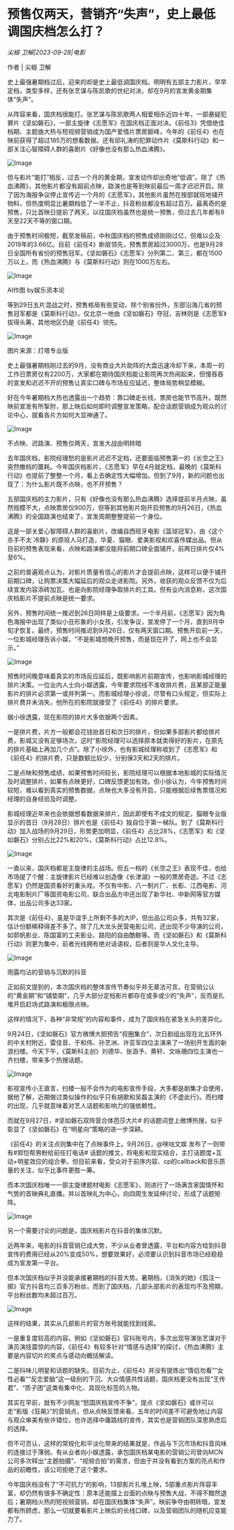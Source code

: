 # 预售仅两天，营销齐“失声”，史上最低调国庆档怎么打？

*尖椒 卫解|2023-09-28|电影*

作者 | 尖椒 卫解

史上最强暑期档过后，迎来的却是史上最低调国庆档。明明有五部主力影片，早早定档，类型多样，还有张艺谋与陈凯歌的世纪对决，却在9月的宣发黄金期集体“失声”。

从阵容来看，国庆档很能打。张艺谋与陈凯歌两人相爱相杀近四十年，一部悬疑犯罪片《坚如磐石》，一部主旋律《志愿军》在国庆档正面对决。《前任3》凭借绝佳档期、主题曲大热与短视频营销成为国产爱情片票房巅峰，今年的《前任4》也在映前获得了超过185万的想看数据。还有邱礼涛的犯罪动作片《莫斯科行动》和一部关注心智障碍人群的喜剧片《好像也没有那么热血沸腾》。

![Image](https://p3-sign.toutiaoimg.com/tos-cn-i-6w9my0ksvp/5f2862a564c342d08b826e36b202111e~tplv-tt-shrink:640:0.image?from=2091602832&traceid=20230928130236B1E964CE308358EA2762&x-expires=2147483647&x-signature=fNMRWvSvTW37gz33f4neeiRZmc4%3D)

但与影片“能打”相反，过去一个月的黄金期，宣发动作却出奇地“低调”。除了《热血沸腾》，其他影片都没有超前点映，路演也是等到映前最后一周才迟迟开启。除了因为海报争议停止宣传近一个月的《志愿军》，其他影片虽然在按部就班地铺开物料，但热度明显比暑期档低了一半不止，抖音粉丝都没有超过百万。最离奇的是预售，只比首映日提前了两天，以往国庆档虽然也是统一预售，但过去几年都有8天至22天不等的窗口期。

由于预售时间极短，截至发稿前，中秋国庆档的预售成绩刚刚过亿，但难以企及2019年的3.66亿。目前《前任4》断层领先，预售票房超过3000万，也是9月28日全国所有省份的预售冠军。《坚如磐石》《志愿军》分列第二、第三，都在1500万以上，而《热血沸腾》与《莫斯科行动》则在1000万左右。

![Image](https://p3-sign.toutiaoimg.com/tos-cn-i-6w9my0ksvp/3ca682eccdd84c33bb5f34bd36c008a2~tplv-tt-shrink:640:0.image?from=2091602832&traceid=20230928130236B1E964CE308358EA2762&x-expires=2147483647&x-signature=lYMAoa%2FC%2BF63iXnynBQ17SrLx0Q%3D)

AI作图 by娱乐资本论

等到29日五片混战之时，预售格局有些变动，除个别省份外，东部沿海几省的预售冠军都是《莫斯科行动》，仅北京一地由《坚如磐石》夺冠，吉林则是《志愿军》拔得头筹，其他地区仍是《前任4》领先。

![Image](https://p3-sign.toutiaoimg.com/tos-cn-i-6w9my0ksvp/68e364193685408aaeadf6f6435d804a~tplv-tt-shrink:640:0.image?from=2091602832&traceid=20230928130236B1E964CE308358EA2762&x-expires=2147483647&x-signature=lwmDWlbrnQkwX6OGE%2B5kAeY1TiY%3D)

图片来源：灯塔专业版

史上最强暑期档刚过去的9月，没有商业大片助阵的大盘迅速冷却下来，本周一的工作日票房仅有2200万，大家都在期待国庆档能让影院再次热闹起来，但慢吞吞的宣发和迟迟不开的预售让真实口碑与市场反应延迟，整体局势稍显模糊。

好在今年暑期档大热也透露出一个趋势：靠口碑走长线，票房也能节节高升。既然映前宣发有所掣肘，那上映后如何即时调整宣发策略，配合话题营销成为观众的讨论中心，就看各片方如何大显神通了。

![Image](https://p3-sign.toutiaoimg.com/tos-cn-i-6w9my0ksvp/7cb33f9b8fcd451d89a38fb93b729e37~tplv-tt-shrink:640:0.image?from=2091602832&traceid=20230928130236B1E964CE308358EA2762&x-expires=2147483647&x-signature=tLN5cq9gqH48%2BsnXj%2FWehs74VBI%3D)

不点映、迟路演、预售仅两天，宣发大战由明转暗

去年国庆档，影院经理愁的是影片迟迟不定档，还要面临预售第一的《长空之王》突然撤档的噩耗。今年国庆档影片，《志愿军》早在4月就定档，最晚的《莫斯科行动》也提前了整整一个月，看上去确定性大幅增加。但到了9月，新的问题也出现了：为什么影片既不点映，也不开预售？

五部国庆档的主力影片，只有《好像也没有那么热血沸腾》选择提前半月点映，虽然规模不大，点映票房仅900万，但等到其他影片刚开启预售的9月26日，《热血沸腾》的全国路演也结束了，宣发周期整整提前一个身位。

这是一部关爱心智障碍人群的喜剧片，改编自西班牙电影《篮球冠军》，由《这个杀手不太 冷静》的原班人马打造，华夏、猫眼、爱美影视和欢喜传媒出品。但从目前的预售表现来看，点映和路演都没能将前期口碑全面铺开，前两日排片仅4%至6%。

之前的普遍观点认为，对影片质量有信心的影片才会提前点映，这样可以便于铺开前期口碑，让购票决策大幅延后的观众走进影院。另外，收获的观众反馈不仅为后续宣发内容添砖加瓦，也是向影院经理争取排片的工具。但有业内消息称，这次国庆档影片不提前点映是统一要求。

另外，预售时间统一推迟到26日同样是上级要求。一个半月前，《志愿军》因为角色海报中出现了类似小丑形象的小女孩，引发争议，宣发停了一个月，直到9月中旬才恢复。最终，预售时间推迟到9月26日，仅有两天窗口期。预售开启前一天，一位影城经理告诉小娱，“不是影城想晚开预售，而是现在开了，网上也不会显示。”

![Image](https://p3-sign.toutiaoimg.com/tos-cn-i-6w9my0ksvp/fe28e16f164743298cb1101fd993e371~tplv-tt-shrink:640:0.image?from=2091602832&traceid=20230928130236B1E964CE308358EA2762&x-expires=2147483647&x-signature=yzklgun97N4V6MTNt4d7gQeRav8%3D)

预售时间晚意味着真实的市场反应延后，既影响影片前期宣传，也影响影城经理的排片决策。一位业内人士向小娱透露，今年要求院线不准收排片费，且某部正能量影片的排片必须第一或并列第一。而影城经理小徐说，尽管有口头规定，但实际上排片费并未消失，他所在的影院就接受了《前任4》的排片要求。

据小徐透露，现在影院的排片大多依据两个因素。

一是排片费，片方一般都会花钱抬首日和次日的排片，但如果多部影片都给排片费，影城又没有足够场次，这时“影院经理可以选择原本就卖得好的影片，在原先的排片基础上再加几个点”。除了小徐外，也有影城经理称收到了《志愿军》和《前任4》的排片费，只是数额比较少，分别保3天和2天的排片。

二是点映和预售成绩，如果预售时间较长，影院经理可以根据本地影城的实际情况及时调整排片，如果有点映更好，口碑反馈更加有效。但小徐认为，今年预售时间较短，难以看到真实的预售数据，点映也大多没有开启，只能根据后续售票情况和经理的自身经验及时调整。

影城经理近年来也会依据想看数据来排片，因此即使有不成文的规定，猫眼专业版显示的首日（9月28日）排片也是《前任4》独自位于第一梯队。到了《莫斯科行动》加入战场的9月29日，形势更加明显，《前任4》占比28%，《志愿军》和《坚如磐石》分别占比22%和20%，《莫斯科行动》占比12.8%。

![Image](https://p3-sign.toutiaoimg.com/tos-cn-i-6w9my0ksvp/32cde08e6b244e0eb27bdca528cd4f4c~tplv-tt-shrink:640:0.image?from=2091602832&traceid=20230928130236B1E964CE308358EA2762&x-expires=2147483647&x-signature=aiYwIb3EXA0rWMj6ZbysG94hSLM%3D)

一直以来，国庆档都是主旋律的主战场。但五一档的《长空之王》表现不佳，也给市场提了个醒：主旋律影片已经难以创造像《长津湖》一般的票房奇迹。不过《志愿军》仍然是国资看好的重头戏，不仅有中影、八一制片厂、长影、江西电影、河北电影制片厂等国资电影公司，联合出品方中还出现了新华社、中新网等官方媒体，出品公司多达33家。

其次是《前任4》，虽是华谊手上所剩不多的大IP，但出品公司众多，共有32家，估计份额稀释得差不多了。除了几大龙头民营电影公司，还出现不少导演的公司，如郭帆影业、陈国富的工夫影业、路阳的自由酷鲸等。而《坚如磐石》和《莫斯科行动》则更为集中，前者光线拥有绝对话语权，后者则是华人文化主导。

![Image](https://p3-sign.toutiaoimg.com/tos-cn-i-6w9my0ksvp/96905ffb745d4b2a89e7f40d08b98345~tplv-tt-shrink:640:0.image?from=2091602832&traceid=20230928130236B1E964CE308358EA2762&x-expires=2147483647&x-signature=e9PymfeYke%2FSRBXf238uboqNnRk%3D)

雨露均沾的营销与沉默的抖音

正如前文提到的，本次国庆档的整体宣传节奏似乎并无章法可言。在营销公认的“黄金期”和“铺垫期”，几乎大部分定档影片都存在或多或少的“失声”，反而是扎堆开启赶场式路演和极限点映。

这样的情况下，各种“非常规”的内容和事件，成为了国庆档在紧急关头的差异化。

9月24日，《坚如磐石》官方微博大胆预告“叔圈集合”，次日剧组出现在北五环外的中关村附近，雷佳音、于和伟、孙艺洲、许亚军四位主演来了一场别开生面的新浪扫楼。今天下午，《莫斯科主创》刘德华、张涵予、黄轩、文咏珊四位主演也一齐扫楼，带来多个热搜话题。

![Image](https://p3-sign.toutiaoimg.com/tos-cn-i-6w9my0ksvp/a449fb66315a466ba45fec521ef77197~tplv-tt-shrink:640:0.image?from=2091602832&traceid=20230928130236B1E964CE308358EA2762&x-expires=2147483647&x-signature=KZddnHsdq4MkHYJmvOlgPWlTwF0%3D)

影视宣传小王直言，扫楼一般不会作为的电影宣传手段，大多都是剧集才会使用，据他了解，近期做过类似操作的似乎只有胡歌和吴磊主演的《不虚此行》。而扫楼的出现，几乎就意味着对艺人话题和影响力的强依赖性。

而就在9月27日，#坚如磐石双阵营合体芭莎大片# 的话题词登上微博热搜，似乎彰显了《坚如磐石》在“明星向”策略的进一步深耕。

《前任4》的关注点则集中在了点映事件上。9月26日，@咪咕文娱 发布了一则带有#郑恺帮男粉给前任打电话# 话题的推文，将电影和现实结合，主打话题度+互动+明星效应的组合拳。但目前来看，受众对于前序内容、cp的callback和音乐质量的关注，似乎比事件更胜一筹。

而本次国庆档唯一一部主旋律题材电影《志愿军》，则进行了一场满含家国情怀和气势的首映典礼直播。并以首映礼为中心，向四周生发延伸讨论，形成了话题矩阵。

![Image](https://p3-sign.toutiaoimg.com/tos-cn-i-6w9my0ksvp/be43f529857844f0ae1209b670fe929d~tplv-tt-shrink:640:0.image?from=2091602832&traceid=20230928130236B1E964CE308358EA2762&x-expires=2147483647&x-signature=%2BQ91f3MN%2BdH4rCG3c5PW%2FNSInSM%3D)

另一个需要讨论的问题是，国庆档影片在抖音的集体沉默。

近两年来，电影的抖音营销已成大势，不少从业者曾透露，平台和内容方给到抖音宣传的费用已经从20%变成50%，想要效果好，必须要认识到抖音市场已经稳稳成为宣发第一平台。

但本次国庆档似乎并没能承接暑期档的抖音大势。暑期档，《消失的她》《孤注一掷》官方抖音均三百多万粉丝，而到了国庆档，几部头部影片的表现均不及预期，平台粉丝数均未超过百万。

![Image](https://p3-sign.toutiaoimg.com/tos-cn-i-6w9my0ksvp/c440c137a3f74f8388661c1acad60572~tplv-tt-shrink:640:0.image?from=2091602832&traceid=20230928130236B1E964CE308358EA2762&x-expires=2147483647&x-signature=7sb0I50XzpY0W8G48IF7x8LCr%2Bo%3D)

这样的结果，其实从几部影片的官方账号就能找到线索。

一是重复度较高的内容。例如《坚如磐石》官抖账号内，多次出现导演张艺谋对于演员演技震惊的内容，《前任4》有较多针对“情感与选择”的探讨，《热血沸腾》主要是内容切片的笑点与感动向概括解读。

二是抖味儿明星和话题的缺失。目前为止，《前任4》并没有提炼出“情侣勿看”“女性必看”“反恋爱脑”这一级别的下沉、大众情感共性话题，国庆档更没有出现“王传君”、“质子团”这类有集中化、具现化标签的人物。

其实在早前，就有不少网友“怒国庆档宣传不争”，提点《坚如磐石》或许可以走“影版《狂飙》”的营销点，但从点映反馈来看，五年的时间差不可避免地让内容与观众审美有些许错位，也许选择中庸路线的宣传，其实也是营销团队深思熟虑后的选择。

但不可否认，这样的常规化和平淡化带来的结果就是，作品与下沉市场和抖音风味的连接过于薄弱。有从业者向小娱透露，承包国庆档某电影的营销公司曾向MCN公司多次释出“主题拍摄”、“视频合拍”的需求，但由于并没有看到方案的亮点和作品的前瞻性，该公司拒绝了这个要求。

今年国庆档没有了“不可抗力”的影响，13部影片扎堆上映，5部重点影片阵容丰富，却仍然有很多不确定性：原本还能摆上台面的点映与预售大战，不得不黯然退后；暑期档火热的短视频营销，却在国庆档集体“失声”。映前争夺由明转暗，宣发都有所顾虑，那么一切就要看影片上映后的长线口碑，以及营销团队的随机应变能力了。

